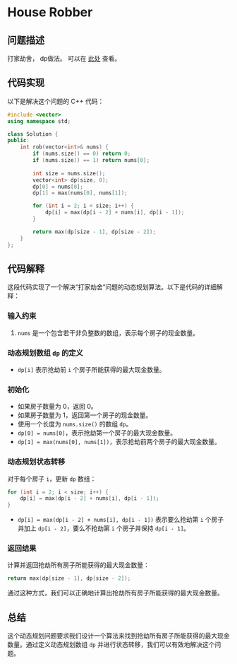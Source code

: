 # House Robber

## 问题描述

打家劫舍， dp做法。
可以在 [此处](https://leetcode.cn/problems/house-robber/) 查看。

## 代码实现

以下是解决这个问题的 C++ 代码：

```cpp
#include <vector>
using namespace std;

class Solution {
public:
    int rob(vector<int>& nums) {
        if (nums.size() == 0) return 0;
        if (nums.size() == 1) return nums[0];
        
        int size = nums.size();
        vector<int> dp(size, 0);
        dp[0] = nums[0];
        dp[1] = max(nums[0], nums[1]);

        for (int i = 2; i < size; i++) {
            dp[i] = max(dp[i - 2] + nums[i], dp[i - 1]);
        }

        return max(dp[size - 1], dp[size - 2]);
    }
};
```

## 代码解释

这段代码实现了一个解决“打家劫舍”问题的动态规划算法。以下是代码的详细解释：

### 输入约束

1. `nums` 是一个包含若干非负整数的数组，表示每个房子的现金数量。

### 动态规划数组 `dp` 的定义

- `dp[i]` 表示抢劫前 `i` 个房子所能获得的最大现金数量。

### 初始化

- 如果房子数量为 0，返回 0。
- 如果房子数量为 1，返回第一个房子的现金数量。
- 使用一个长度为 `nums.size()` 的数组 `dp`。
- `dp[0] = nums[0]`，表示抢劫第一个房子的最大现金数量。
- `dp[1] = max(nums[0], nums[1])`，表示抢劫前两个房子的最大现金数量。

### 动态规划状态转移

对于每个房子 `i`，更新 `dp` 数组：

```cpp
for (int i = 2; i < size; i++) {
    dp[i] = max(dp[i - 2] + nums[i], dp[i - 1]);
}
```

- `dp[i] = max(dp[i - 2] + nums[i], dp[i - 1])` 表示要么抢劫第 `i` 个房子并加上 `dp[i - 2]`，要么不抢劫第 `i` 个房子并保持 `dp[i - 1]`。

### 返回结果

计算并返回抢劫所有房子所能获得的最大现金数量：

```cpp
return max(dp[size - 1], dp[size - 2]);
```

通过这种方式，我们可以正确地计算出抢劫所有房子所能获得的最大现金数量。

## 总结

这个动态规划问题要求我们设计一个算法来找到抢劫所有房子所能获得的最大现金数量。通过定义动态规划数组 `dp` 并进行状态转移，我们可以有效地解决这个问题。